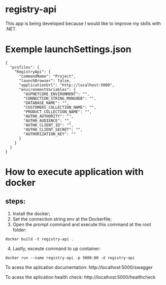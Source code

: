 # registry-api

This app is being developed because I would like to improve my skills with .NET.

# Exemple launchSettings.json 

```
{
  "profiles": {
    "RegistryApi": {
      "commandName": "Project",
      "launchBrowser": false,
      "applicationUrl": "http://localhost:5000",
      "environmentVariables": {
        "ASPNETCORE_ENVIRONMENT": "",
        "CONNECTION_STRING_MONGODB": "",
        "DATABASE_NAME": "",
        "CUSTOMERS_COLLECTION_NAME": "",
        "PRODUCT_COLLECTION_NAME": "",
        "AUTH0_AUTHORITY": "",
        "AUTH0_AUDIENCE": "",
        "AUTH0_CLIENT_ID": "",
        "AUTH0_CLIENT_SECRET": "",
        "AUTHORIZATION_KEY": ""
      }
    }
  }
}

```


# How to execute application with docker

## steps:

1. Install the docker;
2. Set the connection string env at the Dockerfile;
3. Open the prompt command and execute this command at the root folder:

```
docker build -t registry-api .
```

4. Lastly, exceute command to up container:

```
docker run --name registry-api -p 5000:80 -d registry-api
```

To acess the aplication documentation:
http://localhost:5000/swagger

To acess the aplication health check:
http://localhost:5000/healthcheck
